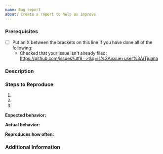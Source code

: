 ```yaml
---
name: Bug report
about: Create a report to help us improve
---
```


<!--

Have you read the Code of Conduct? By filing an Issue, you are expected to comply with it, including treating everyone with respect: https://github.com/iTjuana/itj-library/blob/main/CONTRIBUTING.md

-->

### Prerequisites

- [ ] Put an X between the brackets on this line if you have done all of the following:
  - Checked that your issue isn't already filed: <https://github.com/issues?utf8=✓&q=is%3Aissue+user%3AiTjuana>

### Description

<!-- Description of the issue -->

### Steps to Reproduce

1. <!-- First Step -->
2. <!-- Second Step -->
3. <!-- and so on… -->

**Expected behavior:**

<!-- What you expect to happen -->

**Actual behavior:**

<!-- What actually happens -->

**Reproduces how often:**

<!-- What percentage of the time does it reproduce? -->

### Additional Information

<!-- Any additional information, configuration or data that might be necessary to reproduce the issue. -->
